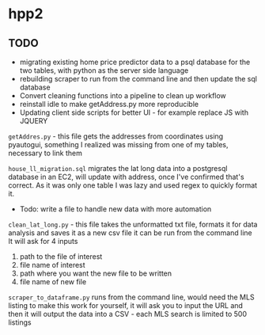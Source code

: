 # hpp2

## TODO
- migrating existing home price predictor data to a psql database for the two tables, with python as the server side language
- rebuilding scraper to run from the command line and then update the sql database
- Convert cleaning functions into a pipeline to clean up workflow
- reinstall idle to make getAddress.py more reproducible
- Updating client side scripts for better UI - for example replace JS with JQUERY


`getAddres.py` - this file gets the addresses from coordinates using pyautogui, something I realized was missing from one of my tables, necessary to link them

`house_ll_migration.sql` migrates the lat long data into a postgresql database in an EC2, will update with address, once I've confirmed that's correct.
As it was only one table I was lazy and used regex to quickly format it. 
- Todo: write a file to handle new data with more automation

`clean_lat_long.py` - this file takes the unformatted txt file, formats it for data analysis and saves it as a new csv file it can be run from the command line
It will ask for 4 inputs
1. path to the file of interest
2. file name of interest
3. path where you want the new file to be written
4. file name of new file

`scraper_to_dataframe.py` runs from the command line, would need the MLS listing to make this work for yourself, it will ask you to input the URL and then it will output the data into a CSV - each MLS search is limited to 500 listings
